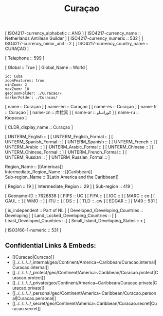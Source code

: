 ﻿---
location: [ 12.2 , -69 ] 
license: CC BY-SA 4.0
confidential: public
isDeleted: false
isReadOnly: false

source: https://datahub.io/core/country-codes

#Obsidian well-known Keys
cssclasses: Country
publish: true

# Hugo Tags
type: Country
title: Curaçao

linkTitle: 
keywords: 
layout: 
draft: false
publishDate:
expiryDate: 

tags:
- geo/Country

aliases:
- CW
- CUW
- Curaçao
- Curaçao
- Curaçao
- Curaçao
- كوراساو
- 库拉索
- Кюрасао
- 
- 
- 
- 

Languages: [nl,pap] 


---

[	ISO4217-currency_alphabetic	 :: ANG ] 
[	ISO4217-currency_name	 :: Netherlands Antillean Guilder ] 
[	ISO4217-currency_numeric	 :: 532 ] 
[	ISO4217-currency_minor_unit	 :: 2 ] 
[	ISO4217-currency_country_name	 :: CURAÇAO ] 

[	Telephone	 :: 599 ] 

[	Global	 :: True ] 
[	Global_Name	 :: World ] 

```leaflet
id: Cuba
zoomFeatures: true 
minZoom: 2 
maxZoom: 18
geojsonFolder: ./Curacao//
markerFolder: ./Curacao/
```

[	name	 :: Curaçao ] 
[	name-en	 :: Curaçao ] 
[	name-es	 :: Curaçao ] 
[	name-fr	 :: Curaçao ] 
[	name-cn	 :: 库拉索 ] 
[	name-ar	 :: كوراساو ] 
[	name-ru	 :: Кюрасао ] 

[	CLDR_display_name	 :: Curaçao ] 

[	UNTERM_English	 ::  ] 
[	UNTERM_English_Formal	 ::  ] 
[	UNTERM_Spanish_Formal	 ::  ] 
[	UNTERM_Spanish	 ::  ] 
[	UNTERM_French	 ::  ] 
[	UNTERM_Arabic	 ::  ] 
[	UNTERM_Arabic_Formal	 ::  ] 
[	UNTERM_Chinese	 ::  ] 
[	UNTERM_Chinese_Formal	 ::  ] 
[	UNTERM_French_Formal	 ::  ] 
[	UNTERM_Russian	 ::  ] 
[	UNTERM_Russian_Formal	 ::  ] 

Region_Name ::  [[Americas]]  
Intermediate_Region_Name ::  [[Caribbean]]  
Sub-region_Name ::  [[Latin America and the Caribbean]] 

[	Region	 :: 19 ] 
[	Intermediate_Region	 :: 29 ] 
[	Sub-region	 :: 419 ] 

[	Geoname-ID	 :: 7626836 ] 
[	FIPS	 :: UC ] 
[	FIFA	 ::  ] 
[	IOC	 ::  ] 
[	MARC	 :: co ] 
[	GAUL	 ::  ] 
[	WMO	 ::  ] 
[	ITU	 ::  ] 
[	DS	 ::  ] 
[	TLD	 :: .cw ] 
[	EDGAR	 ::  ] 
[	M49	 :: 531 ] 

[	is_independent	 :: Part of NL ] 
[	Developed_/Developing_Countries	 :: Developing ] 
[	Land_Locked_Developing_Countries	 ::  ] 
[	Least_Developed_Countries	 ::  ] 
[	Small_Island_Developing_States	 :: x ] 

[	ISO3166-1-numeric	 :: 531 ] 


## Confidential Links & Embeds: 
- [[Curacao|Curacao]] 
- [[../../../../_internal/geo/Continent/America~Caribbean/Curacao.internal|Curacao.internal]] 
- [[../../../../_protect/geo/Continent/America~Caribbean/Curacao.protect|Curacao.protect]] 
- [[../../../../_private/geo/Continent/America~Caribbean/Curacao.private|Curacao.private]] 
- [[../../../../_personal/geo/Continent/America~Caribbean/Curacao.personal|Curacao.personal]] 
- [[../../../../_secret/geo/Continent/America~Caribbean/Curacao.secret|Curacao.secret]] 
